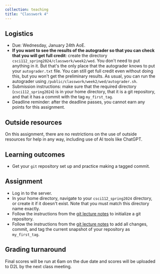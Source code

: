 ```yaml
---
collection: teaching
title: "Classwork 4"
---
```


## Logistics
* Due: Wednesday, January 24th AoE.
* **If you want to see the results of the autograder so that you can check that you will get full credit**: create the directory `csci112_spring2024/classwork/week2/wed`.
	You  don't need to put anything in it. But that's the only place that the
	autograder knows to put your `autograder.txt` file. You can still get full credit even
	without doing this, but you won't get the preliminary results. As usual,
	you can run the autograder using
	`/public/classwork/week2/wed/autograder.sh`.
* Submission instructions: make sure that the required directory
	(`csci112_spring2024`) is in your home directory, that it is a git
	repository, and that it has a commit with the tag `my_first_tag`.
* Deadline reminder: after the deadline passes, you cannot earn any points for
	this assignment.

## Outside resources

On this assignment, there are no restrictions on the use of outside resources
for help in any way, including use of AI tools like ChatGPT.

## Learning outcomes
* Get your `git` repository set up and practice making a tagged commit.

## Assignment

* Log in to the server.
* In your home directory, navigate to your `csci112_spring2024` directory, or
	create it if it doesn't exist. Note
	that you must match this directory name exactly.
* Follow the instructions from the [git lecture notes](https://fangtian-zhong.github.io/teaching/csci112-spring-2024/lectures/git) to initialize a git
	repository.
* Follow the instructions from the [git lecture notes](https://fangtian-zhong.github.io/teaching/csci112-spring-2024/lectures/git) to add all changes,
	commit, and tag the current snapshot of your repository as `my_first_tag`.

## Grading turnaround
Final scores will be run at 6am on the due date and scores will be
uploaded to D2L by the next class meeting.
